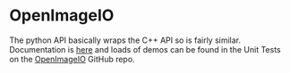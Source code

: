 # OpenImageIO

The python API basically wraps the C++ API so is fairly similar. Documentation is [here](https://openimageio.readthedocs.io/en/latest/pythonbindings.html) and loads of demos can be found in the Unit Tests on the [OpenImageIO](https://github.com/OpenImageIO/oiio) GitHub repo.

